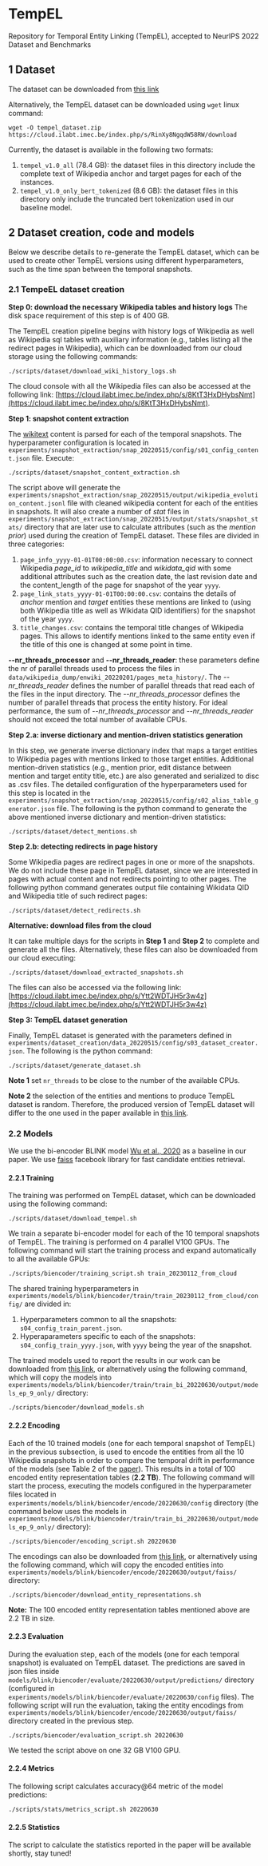 # TempEL
Repository for Temporal Entity Linking (TempEL), accepted to NeurIPS 2022 Dataset and Benchmarks 

## 1 Dataset 
The dataset can be downloaded from [this link](https://cloud.ilabt.imec.be/index.php/s/RinXy8NgqdW58RW) 

Alternatively, the TempEL dataset can be downloaded using ```wget``` linux command:
```
wget -O tempel_dataset.zip https://cloud.ilabt.imec.be/index.php/s/RinXy8NgqdW58RW/download
```

Currently, the dataset is available in the following two formats: 
1. ```tempel_v1.0_all``` (78.4 GB): the dataset files in this directory include the complete text of Wikipedia anchor and target pages
for each of the instances. 
2. ```tempel_v1.0_only_bert_tokenized``` (8.6 GB): the dataset files in this directory only include the truncated bert tokenization
used in our baseline model. 

## 2 Dataset creation, code and models
Below we describe details to re-generate the TempEL dataset, which can be used to 
create other TempEL versions using different hyperparameters, such as the time span between the 
temporal snapshots. 

### 2.1 TempeEL dataset creation
<!--The disk space requirement of the steps described below is of xx GB.--> 

__Step 0: download the necessary Wikipedia tables and history logs__
The disk space requirement of this step is of 400 GB. 

The TempEL creation pipeline begins with history logs of Wikipedia as well as 
Wikipedia sql tables with auxiliary information (e.g., tables listing all the redirect pages in Wikipedia), 
which can be downloaded from our cloud storage using the following commands: 
```
./scripts/dataset/download_wiki_history_logs.sh
```
The cloud console with all the Wikipedia files can also be accessed at the following link: 
[https://cloud.ilabt.imec.be/index.php/s/8KtT3HxDHybsNmt](https://cloud.ilabt.imec.be/index.php/s/8KtT3HxDHybsNmt). 

__Step 1: snapshot content extraction__ 

The [wikitext](https://en.wikipedia.org/wiki/Help:Wikitext) content is parsed
 for each of the temporal snapshots. 
The hyperparameter configuration is located in 
```experiments/snapshot_extraction/snap_20220515/config/s01_config_content.json``` file. Execute: 
```
./scripts/dataset/snapshot_content_extraction.sh
```
The script above will generate the ```experiments/snapshot_extraction/snap_20220515/output/wikipedia_evolution_content.jsonl``` 
file with cleaned wikipedia content for each of the entities in snapshots. 
It will also create a number of _stat_ files in ```experiments/snapshot_extraction/snap_20220515/output/stats/snapshot_stats/``` 
directory that are later use to 
calculate attributes (such as the _mention prior_) used during the creation of TempEL dataset. 
These files are divided in three categories:
1. ```page_info_yyyy-01-01T00:00:00.csv```: information necessary to connect Wikipedia _page_id_ to _wikipedia_title_ and 
_wikidata_qid_ with some additional attributes such as the creation date, the last revision date and the content_length
of the page for snapshot of the year ```yyyy```. 
2. ```page_link_stats_yyyy-01-01T00:00:00.csv```: contains the details of _anchor_ mention and _target_ entities
these mentions are linked to (using both Wikipedia title as well as Wikidata QID identifiers) for the snapshot of the year 
```yyyy```. 
3. ```title_changes.csv```: contains the temporal title changes of Wikipedia pages. This allows to 
identify mentions linked to the same entity even if the title of this one is changed at some point in time.

__--nr_threads_processor__ and __--nr_threads_reader__: these parameters define the nr of parallel threads used to 
process the files in ```data/wikipedia_dump/enwiki_20220201/pages_meta_history/```. The _--nr_threads_reader_ defines
the number of parallel threads that read each of the files in the input directory. The _--nr_threads_processor_ defines the 
number of parallel threads that process the entity history. 
For ideal performance, the sum of _--nr_threads_processor_ and _--nr_threads_reader_ should not exceed the total 
number of available CPUs. 

__Step 2.a: inverse dictionary and mention-driven statistics generation__

In this step, we generate inverse dictionary index that maps a target entities to Wikipedia
 pages with mentions linked to those target entities. Additional mention-driven statistics (e.g., 
 mention prior, edit distance between mention and target entity title, etc.) are also generated and 
 serialized to disc as .csv files. The detailed configuration of the hyperparameters used for this 
 step is located in the ```experiments/snapshot_extraction/snap_20220515/config/s02_alias_table_generator.json``` 
 file. 
 The following is the python command to generate the above mentioned inverse dictionary and mention-driven 
 statistics: 
 ```
./scripts/dataset/detect_mentions.sh
 ```

__Step 2.b: detecting redirects in page history__

Some Wikipedia pages are redirect pages in one or more of the snapshots. We do not include these page in 
TempEL dataset, since we are interested in pages with actual content and not redirects pointing to other 
pages. The following python command generates output file containing Wikidata QID and Wikipedia title
of such redirect pages:
```
./scripts/dataset/detect_redirects.sh
```  

__Alternative: download files from the cloud__ 

It can take multiple days for the scripts in __Step 1__ and __Step 2__
 to complete and generate all the files. Alternatively, these files can also be downloaded from our cloud 
executing:

```
./scripts/dataset/download_extracted_snapshots.sh
```
The files can also be accessed via the following link: 
[https://cloud.ilabt.imec.be/index.php/s/Ytt2WDTJH5r3w4z](https://cloud.ilabt.imec.be/index.php/s/Ytt2WDTJH5r3w4z)

__Step 3: TempEL dataset generation__

Finally, TempEL dataset is generated with the parameters defined in 
```experiments/dataset_creation/data_20220515/config/s03_dataset_creator.json```. 
The following is the python command:

```
./scripts/dataset/generate_dataset.sh
```

__Note 1__ set ```nr_threads``` to be close to the number of the available CPUs.

__Note 2__ the selection of the entities and mentions to produce TempEL dataset is random. Therefore, the produced
version of TempEL dataset will differ to the one used in the paper available in 
[this link](https://cloud.ilabt.imec.be/index.php/s/RinXy8NgqdW58RW).


### 2.2 Models
We use the bi-encoder BLINK model [Wu et al., 2020](https://aclanthology.org/2020.emnlp-main.519/) as a baseline 
in our paper. We use [faiss](https://github.com/facebookresearch/faiss) facebook library for fast 
candidate entities retrieval.

#### 2.2.1 Training
The training was performed on TempEL dataset, which can be downloaded using the following
command:
```
./scripts/dataset/download_tempel.sh
```

We train a separate bi-encoder model for each of the 10 temporal snapshots of TempEL. 
The training is performed on 4 parallel V100 GPUs. The following command will start the training process and 
expand automatically to all the available GPUs:

```
./scripts/biencoder/training_script.sh train_20230112_from_cloud
```
The shared training hyperparameters in ```experiments/models/blink/biencoder/train/train_20230112_from_cloud/config/```
are divided in:
 1. Hyperparameters common to all the snapshots: ```s04_config_train_parent.json```. 
 2. Hyperaparameters specific to each of the snapshots: ```s04_config_train_yyyy.json```, with ```yyyy```
being the year of the snapshot. 

The trained models used to report the results in our work can be downloaded from 
[this link](https://cloud.ilabt.imec.be/index.php/s/i7dWxc4Fkw7cKcC), 
or alternatively using the following command, which will copy the models into 
```experiments/models/blink/biencoder/train/train_bi_20220630/output/models_ep_9_only/``` directory:

```
./scripts/biencoder/download_models.sh
```

#### 2.2.2 Encoding 
Each of the 10 trained models (one for each temporal snapshot of TempEL) in the previous subsection, is used to 
encode the entities from all the 10 Wikipedia snapshots in order to compare the temporal drift in performance 
of the models (see Table 2 of the [paper](https://openreview.net/pdf?id=vrnqr3PG4yB)). This results in a total of
100 encoded entity representation
tables (__2.2 TB__). The following command will start the process, executing the models configured in the
hyperparameter files located in ```experiments/models/blink/biencoder/encode/20220630/config``` directory
(the command below uses the models in 
```experiments/models/blink/biencoder/train/train_bi_20220630/output/models_ep_9_only/```
directory):
```
./scripts/biencoder/encoding_script.sh 20220630
```

The encodings can also be downloaded from [this link](https://cloud.ilabt.imec.be/index.php/s/DSiKXQwWpQacRJ6), 
or alternatively using the following command, 
which will copy the encoded entities into ```experiments/models/blink/biencoder/encode/20220630/output/faiss/``` directory:
<!---
# mkdir -p experiments/models/blink/biencoder/encode/20220630_test/output/faiss/
# TODO - here try https://cloud.ilabt.imec.be/index.php/apps/files/?dir=/copies/cope_nlu/el-copenhagen-cleaned/experiments/models/blink/biencoder/encode/encode_test_download/output/faiss&fileid=1121661483
# wget -O experiments/models/blink/biencoder/encode/20220630_test/output/faiss/download.zip https://cloud.ilabt.imec.be/index.php/s/C9CQ7TTq4FidB5c/download
# where a small sized encoding (maybe only the first encoded snapshot of the model of the year 2014) has to be copied. 
# unzip experiments/models/blink/biencoder/encode/20220630_test/output/faiss/download.zip -d experiments/models/blink/biencoder/encode/20220630_test/output/ 
-->
```
./scripts/biencoder/download_entity_representations.sh
```

__Note:__ The 100 encoded entity representation tables mentioned above are 2.2 TB in size. 

#### 2.2.3 Evaluation
During the evaluation step, each of the models (one for each temporal snapshot) is evaluated on TempEL dataset. 
The predictions are saved in json files inside ```models/blink/biencoder/evaluate/20220630/output/predictions/```
directory (configured in ```experiments/models/blink/biencoder/evaluate/20220630/config``` files). 
The following script will run the evaluation, 
taking the entity encodings from ```experiments/models/blink/biencoder/encode/20220630/output/faiss/``` directory
created in the previous step.
<!--
./scripts/biencoder/evaluation_script.sh 20220630_test
-->
```
./scripts/biencoder/evaluation_script.sh 20220630
```
We tested the script above on one 32 GB V100 GPU. 

#### 2.2.4 Metrics
The following script calculates accuracy@64 metric of the model predictions: 
<!--
./scripts/stats/metrics_script.sh 20220630_test  
-->
```
./scripts/stats/metrics_script.sh 20220630  
```

#### 2.2.5 Statistics
The script to calculate the statistics reported in the paper will be available shortly, 
stay tuned!